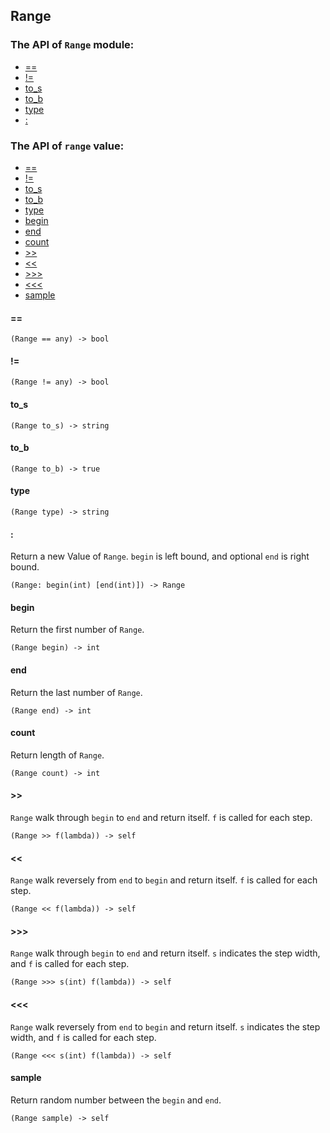 Range
-

### The API of `Range` module:

+ [==](#==)
+ [!=](#!=)
+ [to_s](#to_s)
+ [to_b](#to_b)
+ [type](#type)
+ [:](#:)

### The API of `range` value:

+ [==](#==)
+ [!=](#!=)
+ [to_s](#to_s)
+ [to_b](#to_b)
+ [type](#type)
+ [begin](#begin)
+ [end](#end)
+ [count](#count)
+ [>>](#\>>)
+ [<<](#<<) 
+ [>>>](#>>>) 
+ [<<<](#<<<) 
+ [sample](#sample) 



#### ==

```aquarius
(Range == any) -> bool
```

#### !=

```aquarius
(Range != any) -> bool
```

#### to_s

```aquarius
(Range to_s) -> string
```

#### to_b

```aquarius
(Range to_b) -> true
```

#### type

```aquarius
(Range type) -> string
```

#### :
Return a new Value of `Range`.
`begin` is left bound, and optional `end` is right bound.
```aquarius
(Range: begin(int) [end(int)]) -> Range
```

#### begin
Return the first number of `Range`.
```aquarius
(Range begin) -> int
```

#### end
Return the last number of `Range`.
```aquarius
(Range end) -> int
```

#### count
Return length of `Range`.
```aquarius
(Range count) -> int
```

#### \>> 
`Range` walk through `begin` to `end` and return itself.
`f` is called for each step.
```aquarius
(Range >> f(lambda)) -> self
```

#### << 
`Range` walk reversely from `end` to `begin` and return itself.
`f` is called for each step.
```aquarius
(Range << f(lambda)) -> self
```

#### \>>>
`Range` walk through `begin` to `end` and return itself.
`s` indicates the step width, and `f` is called for each step.
```aquarius
(Range >>> s(int) f(lambda)) -> self
```

#### <<<
`Range` walk reversely from `end` to `begin` and return itself.
`s` indicates the step width, and `f` is called for each step.
```aquarius
(Range <<< s(int) f(lambda)) -> self
```

#### sample
Return random number between the `begin` and `end`.
```aquarius
(Range sample) -> self
```